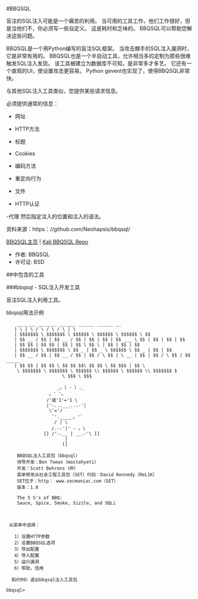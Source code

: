 #BBQSQL

盲注的SQL注入可能是一个痛苦的利用。 当可用的工具工作，他们工作很好，但是当他们不，你必须写一些自定义。 这是耗时和乏味的。 BBQSQL可以帮助您解决这些问题。

BBQSQL是一个用Python编写的盲注SQL框架。 当攻击棘手的SQL注入漏洞时，它是非常有用的。 BBQSQL也是一个半自动工具，允许相当多的定制为那些很难触发SQL注入发现。 该工具被建立为数据库不可知，是非常多才多艺。 它还有一个直观的UI，使设置攻击更容易。 Python gevent也实现了，使得BBQSQL非常快。

与其他SQL注入工具类似，您提供某些请求信息。

必须提供通常的信息：

  - 网址 
  
  - HTTP方法 
  
  - 标题 
  
  - Cookies  
  
  - 编码方法 
  
  - 重定向行为  
  
  - 文件 
  
  - HTTP认证  
  
  -代理 
然后指定注入的位置和注入的语法。

资料来源：https：//github.com/Neohapsis/bbqsql/

[BBQSQL主页](https://github.com/Neohapsis/bbqsql/) | [Kali BBQSQL Repo](http://git.kali.org/gitweb/?p=packages/bbqsql.git;a=summary)
  - 作者: BBQSQL
  - 许可证: BSD
  
  
##中包含的工具

###bbqsql - SQL注入开发工具

盲注SQL注入利用工具。

bbqsql用法示例
 
```root @ kali：〜＃bbqsql 
    _______ _______ ______ ______ ______ __       
   | \ | \ / \ / \ / \ | \       
   | $$$$$$$ \ $$$$$$$ \ $$$$$$ \ $$$$$$ \ $$$$$$ \ $$       
   | $$ __ / $$ | $$ __ / $$ | $$ | $$ | $$ ___ \ $$ | $$ | $$ | $$       
   | $$ $$ | $$ $$ | $$ | $$ \ $$ \ | $$ | $$ | $$       
   | $$$$$$$ \ $$$$$$$ \ $$ _ | $$ _ \ $$$$$$ \ $$ _ | $$ | $$       
   | $$ __ / $$ | $$ __ / $$ | $$ / \ $$ | \ __ | $$ | $$ / \ $$ | $$ _____ 
   | $$ $$ | $$ $$ \ $$ $$ $$\ $$ $$ \ $$ $$$ | $$ \ 
    \ $$$$$$$ \ $$$$$$$ \ $$$$$$ \\ $$$$$$ \ $$$$$$ \\ $$$$$$$ $ 
                     \ $$$ \ $$$ 

                   _。（ - ）._ 
                。' '。
               /'或'1'='1 \ 
               |'-...___...-'| 
                \'='/ 
                 `'._____。'` 
                  / | \ 
                 /.--'|' - 。\ 
              [] /'-.__ | __.-'\ [] 
                      | 
                     [] 

    BBQSQL注入工具包（bbqsql）         
    领导开发：Ben Toews（mastahyeti）         
    开发：Scott Behrens（仲）         
    菜单修改从社会工程工具包（SET）代码：David Kennedy（ReL1K）     
    SET位于：http： www.secmaniac.com（SET）     
    版本：1.0               
    
    The 5 S's of BBQ: 
    Sauce, Spice, Smoke, Sizzle, and SQLi
    


 从菜单中选择：

   1）设置HTTP参数
   2）设置BBQSQL选项
   3）导出配置
   4）导入配置
   5）运行漏洞
   6）帮助，信用

  和约99）退出bbqsql注入工具包

bbqsql>
